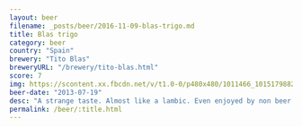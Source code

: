 ```yaml
---
layout: beer
filename: _posts/beer/2016-11-09-blas-trigo.md
title: Blas trigo
category: beer
country: "Spain"
brewery: "Tito Blas"
breweryURL: "/brewery/tito-blas.html"
score: 7
img: https://scontent.xx.fbcdn.net/v/t1.0-0/p480x480/1011466_10151798821318745_54743244_n.jpg?_nc_cat=107&_nc_ht=scontent.xx&oh=a492e453b605ff65412180cda6cec752&oe=5CA7CD8C
beer-date: "2013-07-19"
desc: "A strange taste. Almost like a lambic. Even enjoyed by non beer drinkers"
permalink: /beer/:title.html
---
```

